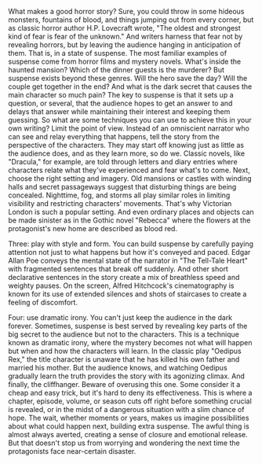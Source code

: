
What makes a good horror story?
Sure, you could throw 
in some hideous monsters,
fountains of blood,
and things jumping out from every corner,
but as classic horror author
H.P. Lovecraft wrote,
&quot;The oldest and strongest
kind of fear is fear of the unknown.&quot;
And writers harness that fear
not by revealing horrors,
but by leaving the audience hanging
in anticipation of them.
That is, in a state of suspense.
The most familiar examples of suspense
come from horror films and mystery novels.
What&#39;s inside the haunted mansion?
Which of the dinner guests 
is the murderer?
But suspense exists beyond these genres.
Will the hero save the day?
Will the couple get together
in the end?
And what is the dark secret that causes
the main character so much pain?
The key to suspense is that it sets up
a question, or several,
that the audience hopes 
to get an answer to
and delays that answer while maintaining
their interest and keeping them guessing.
So what are some techniques you can use
to achieve this in your own writing?
Limit the point of view.
Instead of an omniscient narrator who can
see and relay everything that happens,
tell the story from the perspective
of the characters.
They may start off knowing just
as little as the audience does,
and as they learn more, so do we.
Classic novels, like &quot;Dracula,&quot; for example,
are told through letters and diary entries
where characters relate
what they&#39;ve experienced
and fear what&#39;s to come.
Next, choose the right setting 
and imagery.
Old mansions or castles with winding
halls and secret passageways
suggest that disturbing things
are being concealed.
Nighttime, fog, and storms all play
similar roles in limiting visibility
and restricting characters&#39; movements.
That&#39;s why Victorian London is such
a popular setting.
And even ordinary places and objects
can be made sinister
as in the Gothic novel &quot;Rebecca&quot;
where the flowers at the protagonist&#39;s
new home are described as blood red.

Three: play with style and form.
You can build suspense by carefully
paying attention not just to what happens
but how it&#39;s conveyed and paced.
Edgar Allan Poe conveys the mental state
of the narrator in &quot;The Tell-Tale Heart&quot;
with fragmented sentences
that break off suddenly.
And other short declarative sentences
in the story
create a mix of breathless speed
and weighty pauses.
On the screen, Alfred Hitchcock&#39;s
cinematography
is known for its use of extended
silences and shots of staircases
to create a feeling of discomfort.

Four: use dramatic irony.
You can&#39;t just keep the audience
in the dark forever.
Sometimes, suspense is best served
by revealing key parts of the big secret
to the audience but not to the characters.
This is a technique known 
as dramatic irony,
where the mystery becomes
not what will happen
but when and how 
the characters will learn.
In the classic play &quot;Oedipus Rex,&quot;
the title character is unaware
that he has killed his own father
and married his mother.
But the audience knows, and watching
Oedipus gradually learn the truth
provides the story 
with its agonizing climax.
And finally, the cliffhanger.
Beware of overusing this one.
Some consider it a cheap and easy trick,
but it&#39;s hard to deny its effectiveness.
This is where a chapter, episode,
volume, or season
cuts off right before something
crucial is revealed,
or in the midst of a dangerous situation
with a slim chance of hope.
The wait, whether moments or years,
makes us imagine possibilities about
what could happen next,
building extra suspense.
The awful thing is almost always averted,
creating a sense of closure 
and emotional release.
But that doesn&#39;t stop us from worrying
and wondering the next time
the protagonists face 
near-certain disaster.
